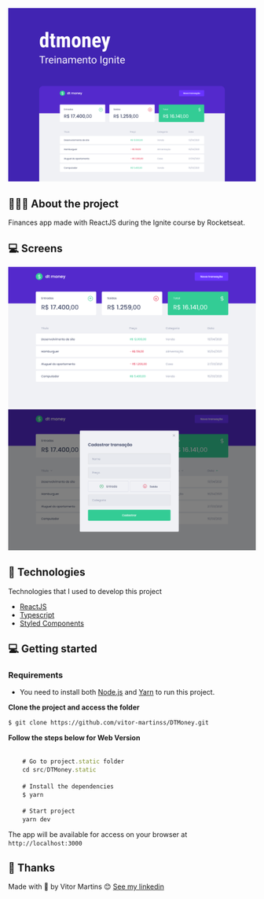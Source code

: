 <img alt="Cover" src="/readme.assets/cover.png">

## 💇🏻‍♂️ About the project

Finances app made with ReactJS during the Ignite course by Rocketseat. 

## 💻 Screens

<img alt="Mockup" src="/readme.assets/home.png">
<img alt="Mockup" src="/readme.assets/screen.png">


## 🚀 Technologies

Technologies that I used to develop this project

- [ReactJS](https://reactjs.org/)
- [Typescript](https://www.typescriptlang.org/)
- [Styled Components](https://styled-components.com/)

## 💻 Getting started


### Requirements

- You need to install both [Node.js](https://nodejs.org/en/download/) and [Yarn](https://yarnpkg.com/) to run this project.

**Clone the project and access the folder**

```bash
$ git clone https://github.com/vitor-martinss/DTMoney.git
```

**Follow the steps below for Web Version**

```js

	# Go to project.static folder
	cd src/DTMoney.static 

	# Install the dependencies
	$ yarn

	# Start project
	yarn dev
```
The app will be available for access on your browser at `http://localhost:3000`


## 📝 Thanks

Made with 💜 by Vitor Martins 😊 [See my linkedin](https://www.linkedin.com/in/vitor-martinss/)
